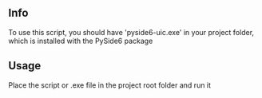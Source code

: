 ## **Info**

To use this script, you should have 'pyside6-uic.exe' in your project folder, which is installed with the PySide6 package

## **Usage**

Place the script or .exe file in the project root folder and run it
